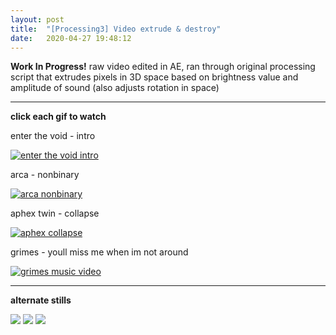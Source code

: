 ```yaml
---
layout: post
title:  "[Processing3] Video extrude & destroy"
date:   2020-04-27 19:48:12
---
```

**Work In Progress!**
raw video edited in AE, ran through original processing script that extrudes pixels in 3D space based on brightness value and amplitude of sound (also adjusts rotation in space)

-----------------------------------------------------------

**click each gif to watch**

enter the void - intro

[![enter the void intro](https://media.giphy.com/media/jrze5RPRJURXr1ykXP/giphy.gif)](https://www.youtube.com/watch?v=nst0XyKRUMw)

arca - nonbinary

[![arca nonbinary](https://media.giphy.com/media/QU3vJCkOhHsS1PGEP8/giphy.gif)](https://drive.google.com/file/d/1edxL-pxUCudPsfyRut9MIpbtFA8uwXZr/view?usp=sharing)

aphex twin - collapse

[![aphex collapse](https://media.giphy.com/media/JTDr8W0wPKdO5ouxXb/giphy.gif)](https://drive.google.com/file/d/1utxN5aNchY8-P_R1tIcRUh0YATGBZxKe/view?usp=sharing)

grimes - youll miss me when im not around

[![grimes music video](https://media.giphy.com/media/ZZeHypJ1Sjq3ehFNLc/giphy.gif)](https://www.youtube.com/watch?v=T_JJTvsgCSU)

-----------------------------------------------------------

**alternate stills**

<img src="https://i.imgur.com/fNyTLoe.png">

<img src="https://i.imgur.com/88mXP1T.png">

<img src="https://i.imgur.com/0aYs3uD.png">

